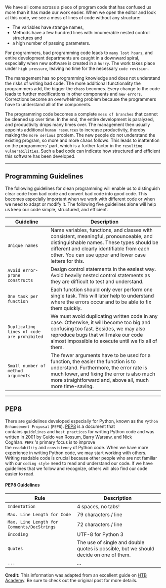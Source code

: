 We have all come across a piece of program code that has confused us more than it has made our work easier. When we open the editor and look at this code, we see a mess of lines of code without any structure:

- The variables have strange names,
- Methods have a few hundred lines with innumerable nested control structures and
- a high number of passing parameters.

For programmers, bad programming code leads to `many lost hours`, and entire development departments are caught in a downward spiral, especially when new software is created in a `hurry`. The work takes place under `high pressure`, leaving no time for the necessary `code revision`.

The management has no programming knowledge and does not understand the risks of writing bad code. The more additional functionality the programmers add, the bigger the `chaos` becomes. Every change to the code leads to further modifications in other components and `new errors`. Corrections become an overwhelming problem because the programmers have to understand all of the components.

The programming code becomes a complete `mess of branches` that cannot be cleaned up over time. In the end, the entire development is paralyzed, and productivity drops many times over. The management then usually appoints additional `human resources` to increase productivity, thereby making the `more serious` problem. The new people do not understand the existing program, so more and more chaos follows. This leads to inattention on the programmers' part, which is a further factor in the `resulting vulnerabilities`. Such a bad code can indicate how structured and efficient this software has been developed.

---

## Programming Guidelines

The following guidelines for clean programming will enable us to distinguish clear code from bad code and convert bad code into good code. This becomes especially important when we work with different code or when we need to adapt or modify it. The following five guidelines alone will help us keep our code simple, structured, and efficient.

|**Guideline**|**Description**|
|---|---|
|`Unique names`|Name variables, functions, and classes with consistent, meaningful, pronounceable, and distinguishable names. These types should be different and clearly identifiable from each other. You can use upper and lower case letters for this.|
|`Avoid error-prone constructs`|Design control statements in the easiest way. Avoid heavily nested control statements as they are difficult to test and understand.|
|`One task per function`|Each function should only ever perform one single task. This will later help to understand where the errors occur and to be able to fix them quickly.|
|`Duplicating lines of code are prohibited`|We must avoid duplicating written code in any case. Otherwise, it will become too big and confusing too fast. Besides, we may also reproduce bugs that will make our code almost impossible to execute until we fix all of them.|
|`Small number of method arguments`|The fewer arguments have to be used for a function, the easier the function is to understand. Furthermore, the error rate is much lower, and fixing the error is also much more straightforward and, above all, much more time-saving.|

---

## PEP8

There are guidelines developed especially for Python, known as the `Python Enhancement Proposal` (`PEP8`). [PEP8](https://www.python.org/dev/peps/pep-0008/) is a document that contains `guidelines` and `best practices` for writing Python code and was written in 2001 by Guido van Rossum, Barry Warsaw, and Nick Coghlan. `PEP8` 's primary focus is to improve the `readability` and `consistency` of Python code. When we have more experience in writing Python code, we may start working with others. Writing readable code is crucial because other people who are not familiar with our `coding style` need to read and understand our code. If we have guidelines that we follow and recognize, others will also find our code easier to read.

#### PEP8 Guidelines

|**Rule**|**Description**|
|---|---|
|`Indentation`|4 spaces, no tabs!|
|`Max. Line Length for Code`|79 characters / line|
|`Max. Line Length for Comments/DocStrings`|72 characters / line|
|`Encoding`|UTF-8 for Python 3|
|`Quotes`|The use of single and double quotes is possible, but we should decide on one of them.|
|`...`|...|

**Credit:** This information was adapted from an excellent guide on [HTB Academy](https://academy.hackthebox.com/course/preview/dns-enumeration-using-python). Be sure to check out the original post for more details.

